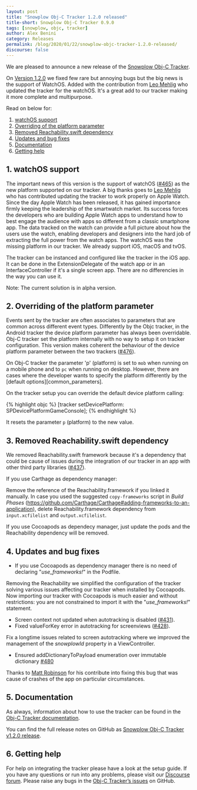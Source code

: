 ```yaml
---
layout: post
title: "Snowplow Obj-C Tracker 1.2.0 released"
title-short: Snowplow Obj-C Tracker 0.9.0
tags: [snowplow, objc, tracker]
author: Alex Benini
category: Releases
permalink: /blog/2020/01/22/snowplow-objc-tracker-1.2.0-released/
discourse: false
---
```


We are pleased to announce a new release of the [Snowplow Obj-C Tracker][objc-tracker].

On [Version 1.2.0][1.2.0-tag] we fixed few rare but annoying bugs but the big news is the support of WatchOS. Added with the contribution from [Leo Mehlig][leoasana] who updated the tracker for the watchOS. It's a great add to our tracker making it more complete and multipurpose.

Read on below for:

1. [watchOS support](#watchos)
2. [Overriding of the platform parameter](#platform)
3. [Removed Reachability.swift dependency](#reachability)
4. [Updates and bug fixes](#updates)
5. [Documentation](#documentation)
6. [Getting help](#help)

<!--more-->

<h2 id="watchos">1. watchOS support</h2>

The important news of this version is the support of watchOS ([#465][465]) as the new platform supported on our tracker. A big thanks goes to [Leo Mehlig][leoasana] who has contributed updating the tracker to work properly on Apple Watch.
Since the day Apple Watch has been released, it has gained importance firmly keeping the leadership of the smartwatch market. Its success forces the developers who are building Apple Watch apps to understand how to best engage the audience with apps so different from a classic smartphone app. The data tracked on the watch can provide a full picture about how the users use the watch, enabling developers and designers into the hard job of extracting the full power from the watch apps.
The watchOS was the missing platform in our tracker. We already support iOS, macOS and tvOS.

The tracker can be instanced and configured like the tracker in the iOS app. It can be done in the ExtensionDelegate of the watch app or in an InterfaceController if it's a single screen app. There are no differencies in the way you can use it.

Note: The current solution is in alpha version.


<h2 id="platform">2. Overriding of the platform parameter</h2>

Events sent by the tracker are often associates to parameters that are common across different event types.
Differently by the Objc tracker, in the Android tracker the device platform parameter has always been overridable. Obj-C tracker set the platform internally with no way to setup it on tracker configuration.
This version makes coherent the behaviour of the device platform parameter between the two trackers ([#476][476]).

On Obj-C tracker the parameter 'p' (platform) is set to `mob` when running on a mobile phone and to `pc` when running on desktop. However, there are cases where the developer wants to specify the platform differently by the [default options][common_parameters].

On the tracker setup you can override the default device platform calling:

{% highlight objc %}
[tracker setDevicePlatform: SPDevicePlatformGameConsole];
{% endhighlight %}


It resets the parameter `p` (platform) to the new value.


<h2 id="reachability">3. Removed Reachability.swift dependency</h2>

We removed Reachability.swift framework because it's a dependency that could be cause of issues during the integration of our tracker in an app with other third party libraries ([#437][437]).

If you use Carthage as dependency manager:

Remove the reference of the Reachability.framework if you linked it manually.
In case you used the suggested `copy-frameworks` script in _Build Phases_ (https://github.com/Carthage/Carthage#adding-frameworks-to-an-application), delete Reachability.framework dependency from `input.xcfilelist` and `output.xcfilelist`.

If you use Cocoapods as dependecy manager, just update the pods and the Reachability dependency will be removed.


<h2 id="updates">4. Updates and bug fixes</h2>

- If you use Cocoapods as dependency manager there is no need of declaring "_use_frameworks!_" in the Podfile.

Removing the Reachability we simplified the configuration of the tracker solving various issues affecting our tracker when installed by Cocoapods. Now importing our tracker with Cocoapods is much easier and without restrictions: you are not constrained to import it with the "_use_frameworks!_" statement.

- Screen context not updated when autotracking is disabled ([#431][431]).
- Fixed valueForKey error in autotracking for screenviews ([#428][428]).

Fix a longtime issues related to screen autotracking where we improved the management of the _snowplowId_ property in a ViewController.

- Ensured addDictionaryToPayload enumeration over immutable dictionary [#480][480]

Thanks to [Matt Robinson][mattrobmattrob] for his contribute into fixing this bug that was cause of crashes of the app on particular circumstances.


<h2 id="documentation">5. Documentation</h2>

As always, information about how to use the tracker can be found in the [Obj-C Tracker documentation][docs].

You can find the full release notes on GitHub as [Snowplow Obj-C Tracker v1.2.0 release](https://github.com/snowplow/snowplow-objc-tracker/releases/tag/1.2.0).


<h2 id="help">6. Getting help</h2>

For help on integrating the tracker please have a look at the setup guide. If you have any questions or run into any problems, please visit our [Discourse forum][forums]. Please raise any bugs in the [Obj-C Tracker’s issues][issues] on GitHub.


[objc-tracker]: https://github.com/snowplow/snowplow-objc-tracker
[1.2.0-tag]: https://github.com/snowplow/snowplow-objc-tracker/releases/tag/1.2.0
[common-parameters]: https://github.com/snowplow/snowplow/wiki/snowplow-tracker-protocol#common

[issues]: https://github.com/snowplow/snowplow-objc-tracker/issues
[forums]: https://discourse.snowplowanalytics.com/
[docs]: https://docs.snowplowanalytics.com/open-source/snowplow/trackers/objective-c-tracker/

[465]: https://github.com/snowplow/snowplow-objc-tracker/issues/465
[476]: https://github.com/snowplow/snowplow-objc-tracker/issues/476
[437]: https://github.com/snowplow/snowplow-objc-tracker/issues/437
[428]: https://github.com/snowplow/snowplow-objc-tracker/issues/428
[431]: https://github.com/snowplow/snowplow-objc-tracker/issues/431
[480]: https://github.com/snowplow/snowplow-objc-tracker/issues/480

[leoasana]: https://github.com/leoasana
[mattrobmattrob]: https://github.com/mattrobmattrob

